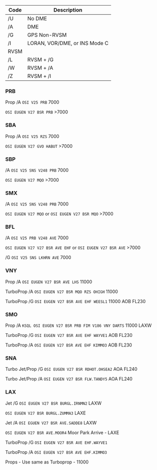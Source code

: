 | Code | Description |
|--| --|
|/U |No DME|
|/A |DME|
|/G |GPS Non-RVSM|
|/I |LORAN, VOR/DME, or INS Mode C|
|RVSM|
|/L |RVSM + /G|
|/W |RVSM + /A|
|/Z |RVSM + /I|


### PRB
Prop /A
```OSI V25 PRB``` 7000

```OSI EUGEN V27 BSR PRB``` >7000

### SBA
Prop /A
```OSI V25 RZS``` 7000

```OSI EUGEN V27 GVO HABUT``` >7000

### SBP
/A
```OSI V25 SNS V248 PRB``` 7000

```OSI EUGEN V27 MQO``` >7000

### SMX
/A
```OSI V25 SNS V248 PRB``` 7000

```OSI EUGEN V27 MQO``` or ```OSI EUGEN V27 BSR MQO``` >7000

### BFL
/A
```OSI V25 PRB V248 AVE``` 7000

```OSI EUGEN V27 V27 BSR AVE EHF``` or ```OSI EUGEN V27 BSR AVE``` >7000

/G
```OSI V25 SNS LKHRN AVE``` 7000

### VNY
Prop /A
```OSI EUGEN V27 BSR AVE LHS``` 11000

TurboProp /A
```OSI EUGEN V27 BSR MQO RZS OHIGH``` 11000

TurboProp /G
```OSI EUGEN V27 BSR AVE EHF WEESL1``` 11000 AOB FL230

### SMO
Prop /A
```KSQL OSI EUGEN V27 BSR PRB FIM V186 VNY DARTS``` 11000 LAXW 

TurboProp /G
```OSI EUGEN V27 BSR AVE EHF WAYVE1``` AOB FL230

TurboProp /A
```OSI EUGEN V27 BSR AVE EHF KIMMO3``` AOB FL230

### SNA
Turbo Jet/Prop /G
```OSI EUGEN V27 BSR RDHOT.OHSEA2``` AOA FL240

Turbo Jet/Prop /A
```OSI EUGEN V27 BSR FLW.TANDY5``` AOA FL240

### LAX
Jet /G
```OSI EUGEN V27 BSR BURGL.IRNMN2``` LAXW

```OSI EUGEN V27 BSR BURGL.ZUMMA3``` LAXE

Jet /A
```OSI EGUEN V27 BSR AVE.SADDE8``` LAXW

```OSI EUGEN V27 BSR AVE.MOOR4``` Moor Park Arrive - LAXE

TurboProp /G
```OSI EUGEN V27 BSR AVE EHF.WAYVE1```

TurboProp /A
```OSI EUGEN V27 BSR AVE EHF.KIMMO3```

Props - Use same as Turboprop - 11000

